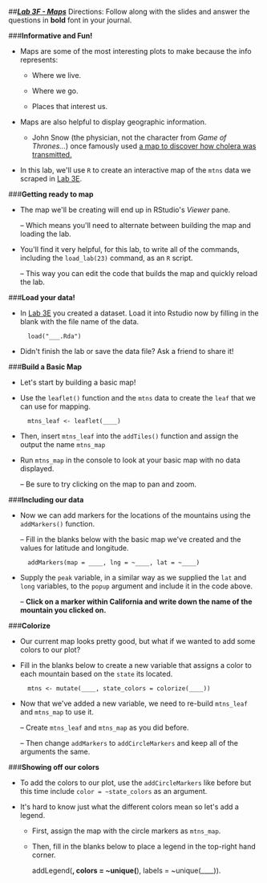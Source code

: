 ##***<u>Lab 3F - Maps</u>***
Directions: Follow along with the slides and answer the questions in **bold** font in your journal.

###**Informative and Fun!**
* Maps are some of the most interesting plots to make because the info represents:

    - Where we live.

    - Where we go.

    - Places that interest us.

* Maps are also helpful to display geographic information.

    - John Snow (the physician, not the character from *Game of Thrones...*) once famously used [a map to discover how cholera was transmitted.](http://commons.wikimedia.org/wiki/File:Snow-cholera-map-1.jpg#mediaviewer/File:Snow-cholera-map-1.jpg "http://commons.wikimedia.org/wiki/File:Snow-cholera-map-1.jpg#mediaviewer/File:Snow-cholera-map-1.jpg")

* In this lab, we'll use ```R``` to create an interactive map of the ```mtns``` data we scraped in [Lab 3E](lab3e.md).

###**Getting ready to map**

* The map we'll be creating will end up in RStudio's *Viewer* pane.

    – Which means you'll need to alternate between building the map and loading the lab.

* You'll find it very helpful, for this lab, to write all of the commands, including the ```load_lab(23)```
command, as an ```R``` script.

    – This way you can edit the code that builds the map and quickly reload the lab.

###**Load your data!**
* In [Lab 3E](lab3e.md) you created a dataset. Load it into Rstudio now by filling in the blank with the file name
of the data.

        load("___.Rda")

* Didn't finish the lab or save the data file? Ask a friend to share it!

###**Build a Basic Map**
* Let's start by building a basic map!

* Use the ```leaflet()``` function and the ```mtns``` data to create the ```leaf``` that we can use for mapping.

        mtns_leaf <- leaflet(____)

* Then, insert ```mtns_leaf``` into the ```addTiles()``` function and assign the output the name ```mtns_map```

* Run ```mtns_map``` in the console to look at your basic map with no data displayed.

    – Be sure to try clicking on the map to pan and zoom.

###**Including our data**
* Now we can add markers for the locations of the mountains using the ```addMarkers()``` function.

    – Fill in the blanks below with the basic map we've created and the values for latitude and
    longitude.

        addMarkers(map = ____, lng = ~____, lat = ~____)

* Supply the ```peak``` variable, in a similar way as we supplied the ```lat``` and ```long``` variables, to the
```popup``` argument and include it in the code above.

    – **Click on a marker within California and write down the name of the mountain you
    clicked on.**

###**Colorize**
* Our current map looks pretty good, but what if we wanted to add some colors to our plot?

* Fill in the blanks below to create a new variable that assigns a color to each mountain based on
the ```state``` its located.

        mtns <- mutate(____, state_colors = colorize(____))

* Now that we've added a new variable, we need to re-build ```mtns_leaf``` and ```mtns_map``` to use it.

    – Create ```mtns_leaf``` and ```mtns_map``` as you did before.

    – Then change ```addMarkers``` to ```addCircleMarkers``` and keep all of the arguments the
    same.

###**Showing off our colors**

* To add the colors to our plot, use the ```addCircleMarkers``` like before but this time include ```color =
~state_colors``` as an argument.

* It's hard to know just what the different colors mean so let's add a legend.

    - First, assign the map with the circle markers as ```mtns_map```.

    - Then, fill in the blanks below to place a legend in the top-right hand corner.

        addLegend(____, colors = ~unique(____), labels = ~unique(____)).
